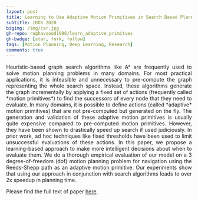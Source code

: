```yaml
---
layout: post
title: Learning to Use Adaptive Motion Primitives in Search Based Planning for Navigation
subtitle: IROS 2020
bigimg: /img/car.jpg
gh-repo: raghavsood1996/learn_adaptive_primitves
gh-badge: [star, fork, follow]
tags: [Motion Planning, Deep Learning, Research]
comments: true
---
```

<div style="text-align:justify">
Heuristic-based graph search algorithms like A* are frequently used to solve motion planning problems in many domains. For most practical applications, it is infeasible and unnecessary to pre-compute the graph representing the whole search space. Instead, these algorithms generate the graph incrementally by applying a fixed set of actions (frequently called *motion primitives*) to find the successors of every node that they need to evaluate. In many domains, it is possible to define actions (called *adaptive* motion primitives) that are not pre-computed but generated on the fly. The generation and validation of these adaptive motion primitives is usually quite expensive compared to pre-computed motion primitives. However, they have been shown to drastically speed up search if used judiciously. In prior work, ad hoc techniques like fixed thresholds have been used to limit unsuccessful evaluations of these actions. In this paper, we propose a learning-based approach to make more intelligent decisions about when to evaluate them. We do a thorough empirical evaluation of our model on a 3 degree-of-freedom (dof) motion planning problem for navigation using the Reeds-Shepp path as an adaptive motion primitive. Our experiments show that using our approach in conjunction with search algorithms leads to over 2x speedup in planning time.

Please find the full text of paper [here](https://www.researchgate.net/publication/343215060_Learning_to_Use_Adaptive_Motion_Primitives_in_Search-Based_Planning_for_Navigation).
</div>
